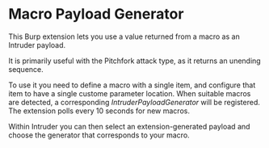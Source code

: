 # Macro Payload Generator

This Burp extension lets you use a value returned from a macro as an Intruder payload.

It is primarily useful with the Pitchfork attack type, as it returns an unending sequence.

To use it you need to define a macro with a single item, and configure that item to have a single custome
parameter location. When suitable macros are detected, a corresponding *IntruderPayloadGenerator* will be registered.
The extension polls every 10 seconds for new macros.

Within Intruder you can then select an extension-generated payload and choose the generator that corresponds to your macro.